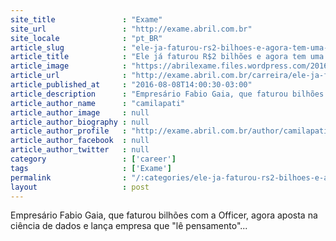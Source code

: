 ```yaml
---
site_title               : "Exame"
site_url                 : "http://exame.abril.com.br"
site_locale              : "pt_BR"
article_slug             : "ele-ja-faturou-rs2-bilhoes-e-agora-tem-uma-nova-mina-de-ouro"
article_title            : "Ele já faturou R$2 bilhões e agora tem uma nova mina de ouro"
article_image            : "https://abrilexame.files.wordpress.com/2016/09/size_960_16_9_fabio-gaia.jpg?quality=70&strip=all&w=960"
article_url              : "http://exame.abril.com.br/carreira/ele-ja-faturou-r-2-bilhoes-e-agora-tem-uma-nova-mina-de-ouro/"
article_published_at     : "2016-08-08T14:00:30-03:00"
article_description      : "Empresário Fabio Gaia, que faturou bilhões com a Officer, agora aposta na ciência de dados e lança empresa que 'lê pensamento'..."
article_author_name      : "camilapati"
article_author_image     : null
article_author_biography : null
article_author_profile   : "http://exame.abril.com.br/author/camilapati/"
article_author_facebook  : null
article_author_twitter   : null
category                 : ['career']
tags                     : ['Exame']
permalink                : "/:categories/ele-ja-faturou-rs2-bilhoes-e-agora-tem-uma-nova-mina-de-ouro/"
layout                   : post
---
```


Empresário Fabio Gaia, que faturou bilhões com a Officer, agora aposta na ciência de dados e lança empresa que "lê pensamento"...

